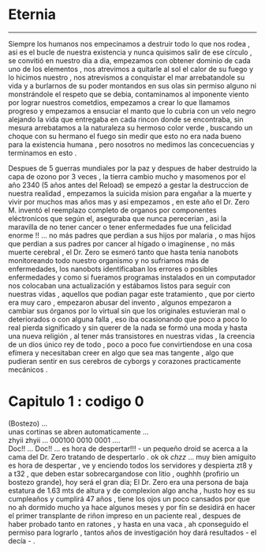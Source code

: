 # Eternia
-----------------
Siempre los humanos nos empecinamos a destruir todo lo que nos rodea , asi es el bucle de nuestra existencia y nunca quisimos 
salir de ese círculo , se convitió en nuestro dia a dia, empezamos con obtener dominio de cada uno de los elementos , nos atrevimos a quitarle al sol el calor de su fuego y lo hicimos nuestro , nos atrevismos a conquistar el mar arrebatandole su vida y a burlarnos de 
su poder montandos en sus olas sin permiso alguno ni monstrándole el respeto que se debia, contaminamos al imponente viento por 
lograr nuestros cometdios, empezamos a crear lo que llamamos progreso y empezamos a ensuciar el manto que lo cubria 
con un velo negro alejando la vida que entregaba en cada rincon donde se encontraba, sin mesura arrebatamos a la naturaleza
su hermoso color verde , buscando  un choque con su hermano el fuego sin medir que esto no era nada bueno para la existencia 
humana , pero nosotros no medimos las concecuencias y terminamos en esto .

Despues de 5 guerras mundiales por la paz  y despues de haber destruido la capa de ozono por 3 veces , la tierra cambio mucho
y  masomenos por el año 2340 (5 años antes del Reload) se empezó  a gestar la destruccion de nuestra realidad , empezamos la 
suicida mision para engañar a la muerte y vivir por muchos mas años mas y asi empezamos , en este año el Dr. Zero M. inventó
el reemplazo completo de organos por componentes eléctronicos que según el,  aseguraba que nunca perecerian , asi  la 
maravilla de no tener cancer o tener enfermedades fue una felicidad enorme !! ... no más padres que perdian a sus hijos
por malaria , o mas hijos que perdian a sus padres por cancer al hígado o imagínense , no más muerte cerebral , el Dr. Zero
se esmeró tanto que hasta tenia nanobots monitoreando todo nuestro organismo y no sufriamos más de enfermedades, los nanobots
identificaban los errores o posibles enfermedades y como si fueramos programas instalados en un computador nos colocaban 
una actualización y estábamos listos para seguir con nuestras vidas , aquellos que podian pagar este tratamiento , que por cierto era muy caro , empezaron abusar del invento , algunos empezaron a cambiar sus órganos por lo virtual sin que los originales
estuvieran mal  o deteriorados o con alguna falla , eso iba ocasionando que poco a poco lo real pierda significado 
y sin querer de la nada se formó una moda y hasta una nueva religión , al tener más transistores en nuestras vidas , la creencia de un dios 
único rey de todo , poco a poco fue convirtiendose en una cosa efímera y necesitaban creer en algo que sea mas tangente , algo que pudieran sentir en sus cerebros de cyborgs y corazones practicamente mecánicos .

# Capitulo 1 : codigo 0

(Bostezo)     ...         
unas cortinas se abren automaticamente ...     
zhyii zhyii ... 000100 0010 0001 ....  
Doc!! ... Doc!! ... es hora de despertar!!! - un pequeño droid se acerca a la cama del Dr. Zero tratando de despertarlo .
ok ok _chzz_ ... muy bien amiguito es hora de despertar , ve y enciendo todos los servidores y despierta zt8 y a  t32 , que deben estar sobrecargandose con litio , oughhh (profirio un bostezo grande), hoy será el gran día; El Dr. Zero era una persona de baja estatura de 1.63 mts de altura y de complexion algo ancha , husto hoy es su cumpleaños y cumplirá 47 años , tiene los ojos un poco cansados por que no ah dormido mucho ya hace algunos meses y por fín se desidirá en hacer el primer transplante de riñon impreso en un paciente real , despues de haber probado tanto en ratones , y hasta en una vaca , ah cponseguido el permiso para lograrlo , tantos años de investigación hoy dará resultados - el decía - .

